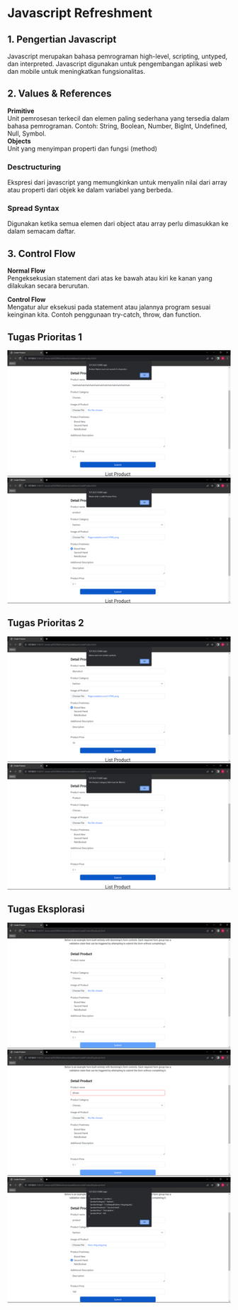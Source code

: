 # Javascript Refreshment

## 1. Pengertian Javascript
Javascript merupakan bahasa pemrograman high-level, scripting, untyped, dan interpreted. Javascript digunakan untuk pengembangan aplikasi web dan mobile untuk meningkatkan fungsionalitas.

## 2. Values & References
**Primitive**<br>
Unit pemrosesan terkecil dan elemen paling sederhana yang tersedia dalam bahasa pemrograman. Contoh: String, Boolean, Number, BigInt, Undefined, Null, Symbol. <br>
**Objects**<br>
Unit yang menyimpan properti dan fungsi (method)<br>

### Desctructuring
Ekspresi dari javascript yang memungkinkan untuk menyalin nilai dari array atau properti dari objek ke dalam variabel yang berbeda.<br>

### Spread Syntax
Digunakan ketika semua elemen dari object atau array perlu dimasukkan ke dalam semacam daftar.

## 3. Control Flow
**Normal Flow**<br>
Pengeksekusian statement dari atas ke bawah atau kiri ke kanan yang dilakukan secara berurutan.<br>

**Control Flow**<br>
Mengatur alur eksekusi pada statement atau jalannya program sesuai keinginan kita. Contoh penggunaan try-catch, throw, dan function.

## Tugas Prioritas 1
<img src="./screenshot/Alert Product Name 1.png">
<img src="./screenshot/Alert Product Price.png">

## Tugas Prioritas 2
<img src="./screenshot/Alert Product Price 2.png">
<img src="./screenshot/Unfilled data.png">

## Tugas Eksplorasi
<img src="./screenshot/Disabled button (eksplorasi).png">
<img src="./screenshot/Bordered field (eksplorasi).png">
<img src="./screenshot/Alert feedback data (eksplorasi).png">
